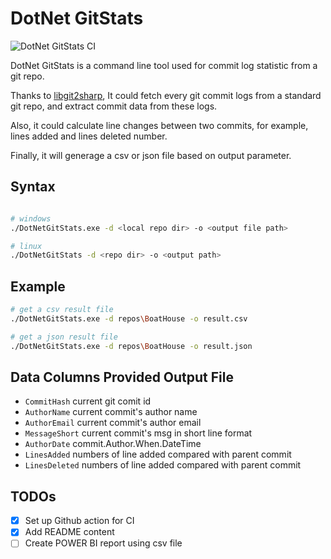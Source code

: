 # DotNet GitStats

![DotNet GitStats CI](https://github.com/dengyakui/dotnet-gitstats/workflows/DotNet%20GitStats%20CI/badge.svg?branch=master)

DotNet GitStats is a command line tool used for commit log statistic from a git repo.

Thanks to [libgit2sharp](https://github.com/libgit2/libgit2sharp),
It could fetch every git commit logs from a standard git repo, and extract commit data from these logs.

Also, it could calculate line changes between two commits, for example, lines added and lines deleted number.

Finally, it will generage a csv or json file based on  output parameter.

## Syntax

```bash

# windows
./DotNetGitStats.exe -d <local repo dir> -o <output file path>

# linux
./DotNetGitStats -d <repo dir> -o <output path>
```

## Example

```bash
# get a csv result file
./DotNetGitStats.exe -d repos\BoatHouse -o result.csv

# get a json result file
./DotNetGitStats.exe -d repos\BoatHouse -o result.json
```

## Data Columns Provided Output File

- `CommitHash` current git comit id
- `AuthorName`  current commit's author name
- `AuthorEmail` current commit's author email
- `MessageShort` current commit's msg in short line format
- `AuthorDate` commit.Author.When.DateTime
- `LinesAdded` numbers of line added compared with parent commit
- `LinesDeleted` numbers of line added  compared with parent commit

## TODOs

- [x] Set up Github action for CI
- [x] Add README content
- [ ] Create POWER BI report using csv file
